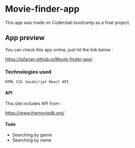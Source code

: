 
# Movie-finder-app

This app was made on Coderslab bootcamp as a final project.

## App preview

You can check this app online, just hit the link below : 

https://tafarian.github.io/Movie-finder-app/

### Technologies used

```
HTML CSS JavaScript React API
```
#### API 

This site includes API from :

https://www.themoviedb.org/

#### Todo

- Searching by genre
- Searching by name

